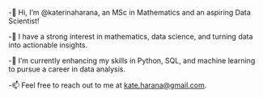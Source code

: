 -👋 Hi, I’m @katerinaharana, an MSc in Mathematics and an aspiring Data Scientist!

-👀 I have a strong interest in mathematics, data science, and turning data into actionable insights.

-🌱 I’m currently enhancing my skills in Python, SQL, and machine learning to pursue a career in data analysis.

-📫 Feel free to reach out to me at kate.harana@gmail.com.

<!---
katerinaharana/katerinaharana is a ✨ special ✨ repository because its `README.md` (this file) appears on your GitHub profile.
You can click the Preview link to take a look at your changes.
--->
